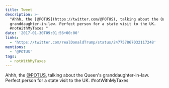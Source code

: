 ```yaml
---
title: Tweet
description: >-
  "Ahhh, the [@POTUS](https://twitter.com/@POTUS), talking about the Queen's
  granddaughter-in-law. Perfect person for a state visit to the UK.
  #notWithMyTaxes "
date: '2017-01-30T09:01:56+00:00'
links:
  - 'https://twitter.com/realDonaldTrump/status/247757867032117248'
mentions:
  - '@POTUS'
tags:
  - notWithMyTaxes
---
```

Ahhh, the [@POTUS](https://twitter.com/@POTUS), talking about the Queen's granddaughter-in-law. Perfect person for a state visit to the UK. #notWithMyTaxes 
